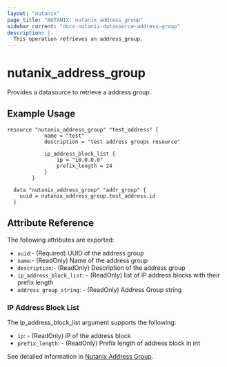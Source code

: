 ```yaml
---
layout: "nutanix"
page_title: "NUTANIX: nutanix_address_group"
sidebar_current: "docs-nutanix-datasource-address-group"
description: |-
  This operation retrieves an address_group.
---
```


# nutanix_address_group

Provides a datasource to retrieve a address group.

## Example Usage

``` hcl
resource "nutanix_address_group" "test_address" {
  			name = "test"
  			description = "test address groups resource"

  			ip_address_block_list {
    			ip = "10.0.0.0"
    			prefix_length = 24
  			}
		}

  data "nutanix_address_group" "addr_group" {
    uuid = nutanix_address_group.test_address.id
  }
```


## Attribute Reference

The following attributes are exported:

* `uuid`:- (Required) UUID of the address group
* `name`:- (ReadOnly) Name of the address group
* `description`:- (ReadOnly) Description of the address group
* `ip_address_block_list`: - (ReadOnly) list of IP address blocks with their prefix length
* `address_group_string`: - (ReadOnly) Address Group string


### IP Address Block List

The ip_address_block_list argument supports the following:

* `ip`: - (ReadOnly) IP of the address block
* `prefix_length`: - (ReadOnly) Prefix length of address block in int


See detailed information in [Nutanix Address Group](https://www.nutanix.dev/reference/prism_central/v3/api/address-groups/getaddressgroupsuuid).
